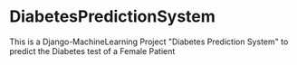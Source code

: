 # DiabetesPredictionSystem
This is a Django-MachineLearning Project "Diabetes Prediction System" to predict the Diabetes test of a Female Patient
